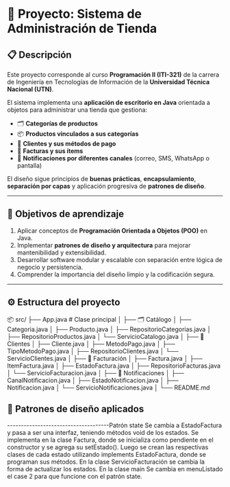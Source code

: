 # 🏪 Proyecto: Sistema de Administración de Tienda

## 📋 Descripción

Este proyecto corresponde al curso **Programación II (ITI-321)** de la carrera de Ingeniería en Tecnologías de Información de la **Universidad Técnica Nacional (UTN)**.

El sistema implementa una **aplicación de escritorio en Java** orientada a objetos para administrar una tienda que gestiona:
- 🗂️ **Categorías de productos**
- 📦 **Productos vinculados a sus categorías**
- 👤 **Clientes y sus métodos de pago**
- 🧾 **Facturas y sus ítems**
- 📢 **Notificaciones por diferentes canales** (correo, SMS, WhatsApp o pantalla)

El diseño sigue principios de **buenas prácticas**, **encapsulamiento**, **separación por capas** y aplicación progresiva de **patrones de diseño**.

---

## 🧠 Objetivos de aprendizaje

1. Aplicar conceptos de **Programación Orientada a Objetos (POO)** en Java.
2. Implementar **patrones de diseño y arquitectura** para mejorar mantenibilidad y extensibilidad.
3. Desarrollar software modular y escalable con separación entre lógica de negocio y persistencia.
4. Comprender la importancia del diseño limpio y la codificación segura.

---

## ⚙️ Estructura del proyecto
📦 src/
├── App.java # Clase principal
│
├── 🗂️ Catálogo
│ ├── Categoria.java
│ ├── Producto.java
│ ├── RepositorioCategorias.java
│ ├── RepositorioProductos.java
│ └── ServicioCatalogo.java
│
├── 👤 Clientes
│ ├── Cliente.java
│ ├── MetodoPago.java
│ ├── TipoMetodoPago.java
│ ├── RepositorioClientes.java
│ └── ServicioClientes.java
│
├── 🧾 Facturación
│ ├── Factura.java
│ ├── ItemFactura.java
│ ├── EstadoFactura.java
│ ├── RepositorioFacturas.java
│ └── ServicioFacturacion.java
│
├── 📢 Notificaciones
│ ├── CanalNotificacion.java
│ ├── EstadoNotificacion.java
│ ├── Notificacion.java
│ └── ServicioNotificaciones.java
│
└── README.md

## 🧩 Patrones de diseño aplicados
-------------------------------------Patrón state
Se cambia a EstadoFactura y pasa a ser una interfaz, teniendo métodos void de los estados.
Se implementa en la clase Factura, donde se inicializa como pendiente en el constructor y se agrega su setEstado().
Luego se crean las respectivas clases de cada estado utilizando implements EstadoFactura, donde se programan sus métodos.
En la clase ServicioFacturación se cambia la forma de actualizar los estados.
En la clase main Se cambia en menuListado el case 2 para que funcione con el patrón state.
